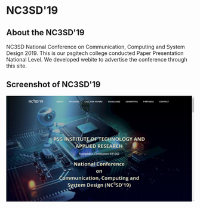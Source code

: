 # NC3SD'19

## About the NC3SD'19
NC3SD National Conference on Communication, Computing and System Design 2019. This is our psgitech college conducted
Paper Presentation National Level. We developed webite to advertise the conference through this site.
## Screenshot of NC3SD'19
![NC3SD](doc/nc3sd.png)

